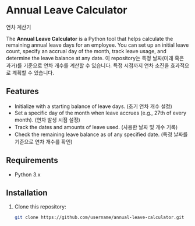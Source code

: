 # Annual Leave Calculator
연차 계산기


The **Annual Leave Calculator** is a Python tool that helps calculate the remaining annual leave days for an employee. 
You can set up an initial leave count, specify an accrual day of the month, track leave usage, and determine the leave balance at any date.
이 repository는 특정 날짜(미래 혹은 과거)를 기준으로 연차 개수를 계산할 수 있습니다.
특정 시점까지 연차 소진을 효과적으로 계획할 수 있습니다.

## Features

- Initialize with a starting balance of leave days.
(초기 연차 개수 설정)
- Set a specific day of the month when leave accrues (e.g., 27th of every month).
(연차 발생 시점 설정)
- Track the dates and amounts of leave used.
(사용한 날짜 및 개수 기록)
- Check the remaining leave balance as of any specified date.
(특정 날짜를 기준으로 연차 개수를 확인)

## Requirements

- Python 3.x

## Installation

1. Clone this repository:
   ```bash
   git clone https://github.com/username/annual-leave-calculator.git
